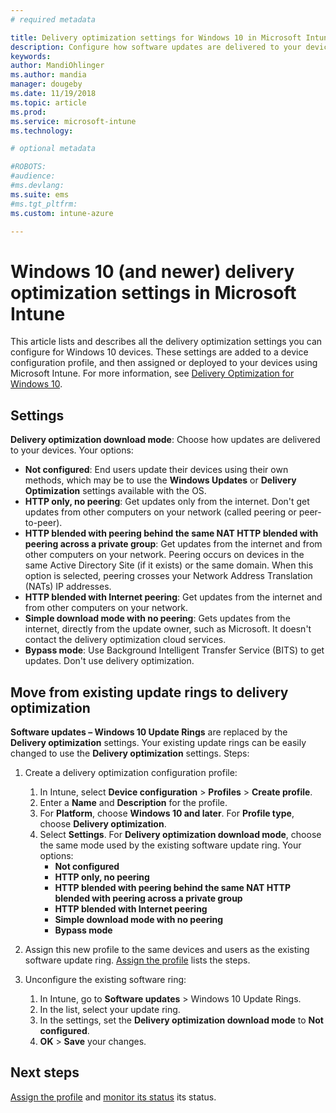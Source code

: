```yaml
---
# required metadata

title: Delivery optimization settings for Windows 10 in Microsoft Intune - Azure | Microsoft Docs
description: Configure how software updates are delivered to your devices using the delivery optimization cloud services available with Windows 10 and later devices. In Intune, create a device configuration profile to install updates from the internet. Also see how to replace existing update rings with a delivery optimization profile.
keywords:
author: MandiOhlinger
ms.author: mandia
manager: dougeby
ms.date: 11/19/2018
ms.topic: article
ms.prod:
ms.service: microsoft-intune
ms.technology:

# optional metadata

#ROBOTS:
#audience:
#ms.devlang:
ms.suite: ems
#ms.tgt_pltfrm:
ms.custom: intune-azure

---
```


# Windows 10 (and newer) delivery optimization settings in Microsoft Intune

This article lists and describes all the delivery optimization settings you can configure for Windows 10 devices. These settings are added to a device configuration profile, and then assigned or deployed to your devices using Microsoft Intune. For more information, see [Delivery Optimization for Windows 10](https://docs.microsoft.com/en-us/windows/deployment/update/waas-delivery-optimization).

## Settings

**Delivery optimization download mode**: Choose how updates are delivered to your devices. Your options:

- **Not configured​**: End users update their devices using their own methods, which may be to use the **Windows Updates** or **Delivery Optimization** settings available with the OS.
- **HTTP only, no peering​**: Get updates only from the internet. Don't get updates from other computers on your network (called peering or peer-to-peer).
- **HTTP blended with peering behind the same NAT HTTP blended with peering across a private group​**: Get updates from the internet and from other computers on your network. Peering occurs on devices in the same Active Directory Site (if it exists) or the same domain. When this option is selected, peering crosses your Network Address Translation (NATs) IP addresses.
- **HTTP blended with Internet peering​**: Get updates from the internet and from other computers on your network.
- **Simple download mode with no peering​**: Gets updates from the internet, directly from the update owner, such as Microsoft. It doesn't contact the delivery optimization cloud services.
- **Bypass mode**: Use Background Intelligent Transfer Service (BITS) to get updates. Don't use delivery optimization.

## Move from existing update rings to delivery optimization

**Software updates – Windows 10 Update Rings** are replaced by the **Delivery optimization** settings. Your existing update rings can be easily changed to use the **Delivery optimization** settings. Steps:

1. Create a delivery optimization configuration profile:

    1. In Intune, select **Device configuration** > **Profiles** > **Create profile**.
    2. Enter a **Name** and **Description** for the profile.
    3. For **Platform**, choose **Windows 10 and later**. For **Profile type**, choose **Delivery optimization**.
    4. Select **Settings**. For **Delivery optimization download mode**, choose the same mode used by the existing software update ring. Your options:
        - **Not configured​**
        - **HTTP only, no peering​**
        - **HTTP blended with peering behind the same NAT HTTP blended with peering across a private group​**
        - **HTTP blended with Internet peering​**
        - **Simple download mode with no peering​**
        - **Bypass mode**

2. Assign this new profile to the same devices and users as the existing software update ring. [Assign the profile](device-profile-assign.md) lists the steps.

3. Unconfigure the existing software ring:
    1. In Intune, go to **Software updates** > Windows 10 Update Rings.
    2. In the list, select your update ring.
    3. In the settings, set the **Delivery optimization download mode** to **Not configured**.
    4. **OK** > **Save** your changes.

## Next steps

[Assign the profile](device-profile-assign.md) and [monitor its status](device-profile-monitor.md) its status.
